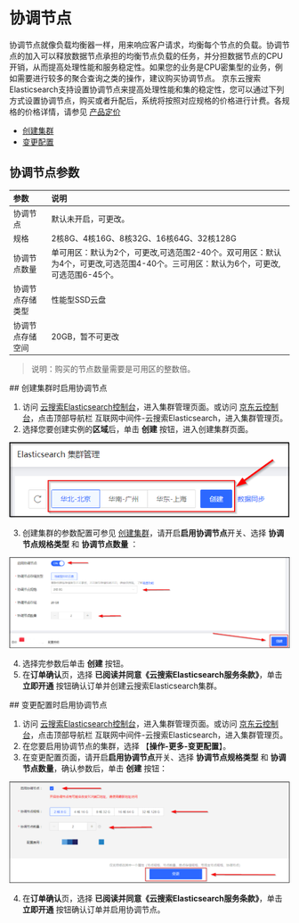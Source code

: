 # 协调节点

协调节点就像负载均衡器一样，用来响应客户请求，均衡每个节点的负载。协调节点的加入可以释放数据节点承担的均衡节点负载的任务，并分担数据节点的CPU开销，从而提高处理性能和服务稳定性。如果您的业务是CPU密集型的业务，例如需要进行较多的聚合查询之类的操作，建议购买协调节点。
京东云搜索Elasticsearch支持设置协调节点来提高处理性能和集的稳定性，您可以通过下列方式设置协调节点，购买或者升配后，系统将按照对应规格的价格进行计费。各规格的价格详情，请参见 [产品定价](../../../Pricing/Price-Overview.md)
- [创建集群](Coordinating-node#user-content-1)
- [变更配置](Coordinating-node#user-content-2)

## 协调节点参数
| 参数 | 说明 |
| :-- | :-- |
| 协调节点 | 默认未开启，可更改。 |
| 规格 | 2核8G、4核16G、8核32G、16核64G、32核128G |
| 协调节点数量 | 单可用区：默认为2个，可更改,可选范围2-40个。双可用区：默认为4个，可更改,可选范围4-40个。三可用区：默认为6个，可更改,可选范围6-45个。|
| 协调节点存储类型 | 性能型SSD云盘 |
| 协调节点存储空间 | 20GB，暂不可更改 |

> 说明：购买的节点数量需要是可用区的整数倍。

<div id="user-content-1"></div>
## 创建集群时启用协调节点

1. 访问 [云搜索Elasticsearch控制台](https://es-console.jdcloud.com/clusters)，进入集群管理页面。或访问 [京东云控制台](https://console.jdcloud.com/)，点击顶部导航栏 互联网中间件-云搜索Elasticsearch，进入集群管理页。
2. 选择您要创建实例的**区域**后，单击 **创建** 按钮，进入创建集群页面。

![](../../../../../../image/Elasticsearch/Nodes/Master_node_create.png)

3. 创建集群的参数配置可参见 [创建集群](../../../Getting-Started/Create-ES.md)，请开启**启用协调节点**开关、选择 **协调节点规格类型** 和 **协调节点数量** ：

![](../../../../../../image/Elasticsearch/Nodes/Coordinating_node_create.png)

4. 选择完参数后单击 **创建** 按钮。
5. 在**订单确认**页，选择 **已阅读并同意《云搜索Elasticsearch服务条款》**，单击 **立即开通** 按钮确认订单并创建云搜索Elasticsearch集群。

<div id="user-content-2"></div>
## 变更配置时启用协调节点

1. 访问 [云搜索Elasticsearch控制台](https://es-console.jdcloud.com/clusters)，进入集群管理页面。或访问 [京东云控制台](https://console.jdcloud.com/)，点击顶部导航栏 互联网中间件-云搜索Elasticsearch，进入集群管理页。
3. 在您要启用协调节点的集群，选择 【**操作-更多-变更配置**】。
4. 在变更配置页面，请开启**启用协调节点**开关、选择 **协调节点规格类型** 和 **协调节点数量**，确认参数后，单击 **创建** 按钮：

![](../../../../../../image/Elasticsearch/Nodes/Coordinating_node_create_1.png)

4. 在**订单确认**页，选择 **已阅读并同意《云搜索Elasticsearch服务条款》**，单击 **立即开通** 按钮确认订单并启用协调节点。
